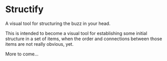 # Structify

A visual tool for structuring the buzz in your head. 

This is intended to become a visual tool for establishing some initial structure in
a set of items, when the order and connections between those items are not really
obvious, yet.

More to come...
